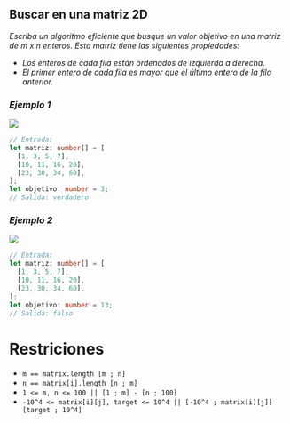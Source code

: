 ## Buscar en una matriz 2D

_Escriba un algoritmo eficiente que busque un valor objetivo en una matriz de m x n enteros. Esta matriz tiene las siguientes propiedades:_

- _Los enteros de cada fila están ordenados de izquierda a derecha._
- _El primer entero de cada fila es mayor que el último entero de la fila anterior._

### _Ejemplo 1_

![](../assets/08/figura-1.jpg)

```typescript
// Entrada:
let matriz: number[] = [
  [1, 3, 5, 7],
  [10, 11, 16, 20],
  [23, 30, 34, 60],
];
let objetivo: number = 3;
// Salida: verdadero
```

### _Ejemplo 2_

![](../assets/08/figura-2.jpg)

```typescript
// Entrada:
let matriz: number[] = [
  [1, 3, 5, 7],
  [10, 11, 16, 20],
  [23, 30, 34, 60],
];
let objetivo: number = 13;
// Salida: falso
```

# Restriciones

- `m == matrix.length [m ; n]`
- `n == matrix[i].length [n ; m] `
- `1 <= m, n <= 100 || [1 ; m] - [n ; 100]`
- `-10^4 <= matrix[i][j], target <= 10^4 || [-10^4 ; matrix[i][j]] [target ; 10^4]`
